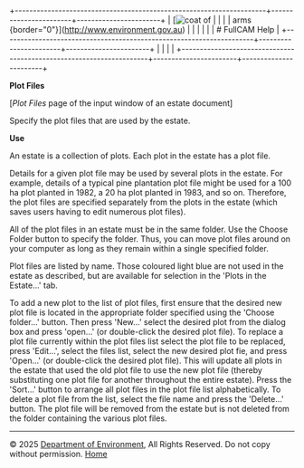 +---------------------------------------------------------------------+-----------------------+-----------------------+
| [![coat of                                                          |                       | [](index.htm)         |
| arms](imgs/coa_env.png){border="0"}](http://www.environment.gov.au) |                       |                       |
|                                                                     |                       | # FullCAM Help        |
+---------------------------------------------------------------------+-----------------------+-----------------------+
|                                                                     |                       |                       |
+---------------------------------------------------------------------+-----------------------+-----------------------+

**Plot Files**

\[*Plot Files* page of the input window of an estate document\]

Specify the plot files that are used by the estate.

**Use**

An estate is a collection of plots. Each plot in the estate has a plot
file.

Details for a given plot file may be used by several plots in the
estate. For example, details of a typical pine plantation plot file
might be used for a 100 ha plot planted in 1982, a 20 ha plot planted in
1983, and so on. Therefore, the plot files are specified separately from
the plots in the estate (which saves users having to edit numerous plot
files).

All of the plot files in an estate must be in the same folder. Use the
Choose Folder button to specify the folder. Thus, you can move plot
files around on your computer as long as they remain within a single
specified folder.

Plot files are listed by name. Those coloured light blue are not used in
the estate as described, but are available for selection in the \'Plots
in the Estate\...\' tab.

To add a new plot to the list of plot files, first ensure that the
desired new plot file is located in the appropriate folder specified
using the \'Choose folder\...\' button. Then press \'New\...\' select
the desired plot from the dialog box and press \'open\...\' (or
double-click the desired plot file). To replace a plot file currently
within the plot files list select the plot file to be replaced, press
\'Edit\...\', select the files list, select the new desired plot fie,
and press \'Open\...\' (or double-click the desired plot file). This
will update all plots in the estate that used the old plot file to use
the new plot file (thereby substituting one plot file for another
throughout the entire estate). Press the \'Sort\...\' button to arrange
all plot files in the plot file list alphabetically. To delete a plot
file from the list, select the file name and press the \'Delete\...\'
button. The plot file will be removed from the estate but is not deleted
from the folder containing the various plot files.

------------------------------------------------------------------------

© 2025 [Department of
Environment](http://www.environment.gov.au "Department of Environment"),
All Rights Reserved. Do not copy without permission.
[Home](index.htm "help index")
